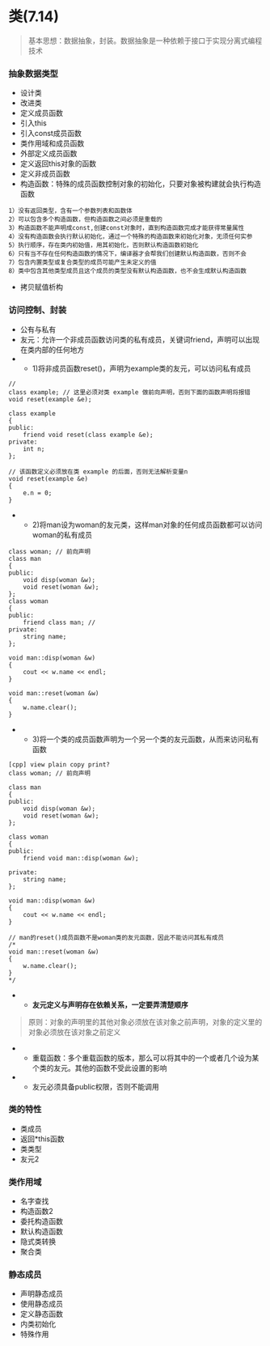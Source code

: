 # 类(7.14)
> 基本思想：数据抽象，封装。数据抽象是一种依赖于接口于实现分离式编程技术

### 抽象数据类型
- 设计类
- 改进类
- 定义成员函数
- 引入this
- 引入const成员函数
- 类作用域和成员函数
- 外部定义成员函数
- 定义返回this对象的函数
- 定义非成员函数
- 构造函数：特殊的成员函数控制对象的初始化，只要对象被构建就会执行构造函数

```
1）没有返回类型，含有一个参数列表和函数体
2）可以包含多个构造函数，但构造函数之间必须是重载的
3）构造函数不能声明成const,创建const对象时，直到构造函数完成才能获得常量属性
4）没有构造函数会执行默认初始化，通过一个特殊的构造函数来初始化对象，无须任何实参
5）执行顺序，存在类内初始值，用其初始化，否则默认构造函数初始化
6）只有当不存在任何构造函数的情况下，编译器才会帮我们创建默认构造函数，否则不会
7）包含内置类型或复合类型的成员可能产生未定义的值
8）类中包含其他类型成员且这个成员的类型没有默认构造函数，也不会生成默认构造函数
```

- 拷贝赋值析构

### 访问控制、封装
- 公有与私有
- 友元：允许一个非成员函数访问类的私有成员，关键词friend，声明可以出现在类内部的任何地方
- - 1)将非成员函数reset()，声明为example类的友元，可以访问私有成员
```
//
class example; // 这里必须对类 example 做前向声明，否则下面的函数声明将报错  
void reset(example &e);  
  
class example  
{  
public:  
    friend void reset(class example &e);  
private:  
    int n;  
};  
  
// 该函数定义必须放在类 example 的后面，否则无法解析变量n  
void reset(example &e)  
{  
    e.n = 0;  
} 
```
- - 2)将man设为woman的友元类，这样man对象的任何成员函数都可以访问woman的私有成员  
```
class woman; // 前向声明  
class man  
{  
public:  
    void disp(woman &w);  
    void reset(woman &w);  
};  
class woman  
{  
public:  
    friend class man; // 
private:  
    string name;  
};  
  
void man::disp(woman &w)  
{  
    cout << w.name << endl;  
}  
  
void man::reset(woman &w)  
{  
    w.name.clear();  
}  
```
- - 3)将一个类的成员函数声明为一个另一个类的友元函数，从而来访问私有函数
```
[cpp] view plain copy print?
class woman; // 前向声明  
  
class man  
{  
public:  
    void disp(woman &w);  
    void reset(woman &w);  
};  
  
class woman  
{  
public:  
    friend void man::disp(woman &w);
  
private:  
    string name;  
};  
  
void man::disp(woman &w)  
{  
    cout << w.name << endl;  
}  
  
// man的reset()成员函数不是woman类的友元函数，因此不能访问其私有成员  
/* 
void man::reset(woman &w) 
{ 
    w.name.clear(); 
} 
*/ 
```
- - **友元定义与声明存在依赖关系，一定要弄清楚顺序**
> 原则：对象的声明里的其他对象必须放在该对象之前声明，对象的定义里的对象必须放在该对象之前定义
- - 重载函数：多个重载函数的版本，那么可以将其中的一个或者几个设为某个类的友元。其他的函数不受此设置的影响
- - 友元必须具备public权限，否则不能调用

### 类的特性
- 类成员
- 返回*this函数
- 类类型
- 友元2

### 类作用域
- 名字查找
- 构造函数2
- 委托构造函数
- 默认构造函数
- 隐式类转换
- 聚合类

### 静态成员
- 声明静态成员
- 使用静态成员
- 定义静态函数
- 内类初始化
- 特殊作用